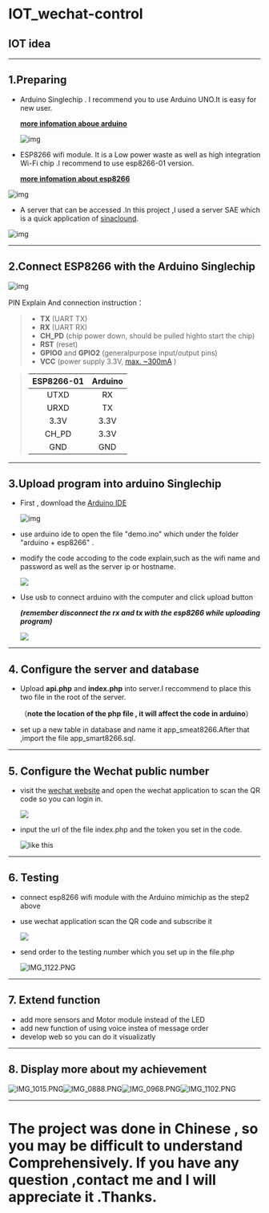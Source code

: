 # IOT_wechat-control
## IOT idea

----

## 1.Preparing

- Arduino  Singlechip . I recommend you to use Arduino UNO.It is easy for new user.

  [**more infomation aboue arduino**](http://www.arduino.com/)

  ![img](https://gss1.bdstatic.com/9vo3dSag_xI4khGkpoWK1HF6hhy/baike/s%3D220/sign=33aef4b99b8fa0ec7bc7630f1696594a/b7003af33a87e9506454c5e61a385343faf2b4fc.jpg)

- ESP8266 wifi module.  It is a Low power waste  as well as  high integration Wi-Fi chip .I recommend to use esp8266-01 version.

  **[more infomation about esp8266](http://www.espressif.com)**     

![img](https://ss0.baidu.com/73x1bjeh1BF3odCf/it/u=4131652540,3955675566&fm=85&s=9286D30508A4761B9F3104DE030050A1)



-  A server that can be accessed .In this project ,I used a server SAE which is a quick application of [sinaclound](http://www.sinacloud.com/).

  ![img](http://www.sinacloud.com/static/common/image/sinacloud_logo.png)

---

## 2.Connect ESP8266 with the Arduino Singlechip 

![img](http://img.blog.csdn.net/20150725182903573?watermark/2/text/aHR0cDovL2Jsb2cuY3Nkbi5uZXQv/font/5a6L5L2T/fontsize/400/fill/I0JBQkFCMA==/dissolve/70/gravity/Center)

PIN Explain And connection instruction：

> - **TX** (UART TX)
> - **RX** (UART RX)
> - **CH_PD** (chip power down, should be pulled highto start the chip)
> - **RST** (reset)
> - **GPIO0** and **GPIO2** (generalpurpose input/output pins)
> - **VCC** (power supply 3.3V, [max. ~300mA](http://wiki.iteadstudio.com/ESP8266_Serial_WIFI_Module) )

> | ESP8266-01 | Arduino |
> | :--------: | :-----: |
> |    UTXD    |   RX    |
> |    URXD    |   TX    |
> |    3.3V    |  3.3V   |
> |   CH_PD    |  3.3V   |
> |    GND     |   GND   |
>
> 

---

## 3.Upload program into arduino Singlechip 

- First , download the [Arduino IDE](https://www.arduino.cc/en/Main/Software)

  ![img](https://www.arduino.cc/en/uploads/Main/Create-software1.svg)

   

- use arduino ide to open the file "demo.ino" which under the folder "arduino + esp8266" .

- modify the code accoding to the code explain,such as the wifi name and password as well as the server ip or hostname.

  ![](https://steemitimages.com/DQmWyvgdiYjniiiJ6dARAfZ4cw3mLFQSyMKr6ukAbDDTma4/%E5%9B%BE%E7%89%87.png)

- Use usb to connect arduino with the computer and click upload button

  ***(remember disconnect the rx and tx with the esp8266 while uploading program)***

  ![](https://steemitimages.com/DQmTKQuAjopASVBcXwrgh5fedzLR4rZ71jvdCXkvjhggZkL/%E5%9B%BE%E7%89%87.png)

---

## 4. Configure the server and database

- Upload  **api.php** and **index.php** into server.I reccommend to place this two file in the root of the server.

   （**note the location of the php file , it will affect the code in arduino**）

- set up a new table in database and name it app_smeat8266.After that ,import the file app_smart8266.sql.

---

## 5. Configure the Wechat public number

- visit the [wechat website](https://mp.weixin.qq.com/debug/cgi-bin/sandbox?t=sandbox/login) and open the wechat application to scan the QR code so you can login in.

  ![](https://steemitimages.com/DQmb9nC4RRVvk5waw3847UUmfN5v2YBzhZxjARQZGsuxNrM/%E5%9B%BE%E7%89%87.png)

- input the url of the file index.php and the token you set in the code.

  ![like this](https://steemitimages.com/DQmbJqqyau79eRke67FofcoAHL6T7MuMjtqYrXJnubtdheU/%E5%9B%BE%E7%89%87.png)

---

## 6. Testing

- connect esp8266 wifi module with the Arduino mimichip as the step2 above


- use wechat application scan the QR code and  subscribe it

  ![](https://steemitimages.com/DQmXmbjvjkaBJ8ZVtkD1VygYZfWnzX5ABYL6FZ1psfnq721/%E5%9B%BE%E7%89%87.png)

- send order to the testing number which you set up in the file.php

  ![IMG_1122.PNG](https://steemitimages.com/DQmT9Yuxj8GQGN3xsSyPWNYzE3VY77PLd6mHxLUYq1Qmeih/IMG_1122.PNG)



---

## 7. Extend function

- add more sensors and Motor module instead of the LED
- add new function of using voice instea of message order
- develop web so you can do it visualizatly



---

## 8. Display more about my achievement

![IMG_1015.PNG](https://steemitimages.com/DQmYBkBLBPaWHEqfNc5CU6r8DBTUmEzQfqeveg6w9S2889B/IMG_1015.PNG)![IMG_0888.PNG](https://steemitimages.com/DQmWM4D7pE2MPUGYq4EBuR148h8YdPHsAwJcvC65XiadfQ9/IMG_0888.PNG)![IMG_0968.PNG](https://steemitimages.com/DQmU4Gp3rQWTTX7CHMEFv6znRk3mK7UdLkd2cyS86mzPGK1/IMG_0968.PNG)![IMG_1102.PNG](https://steemitimages.com/DQmWw3F4w9bCRx6ZMP7uFBJVtxutRwqxQJXUb4hN2SWvLoC/IMG_1102.PNG)





---

# The project was done in Chinese , so you may be difficult to understand  Comprehensively. If you have any question ,contact me and I  will appreciate it   .Thanks.
